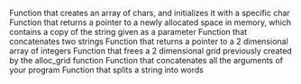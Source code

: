 Function that creates an array of chars, and initializes it with a specific char
Function that returns a pointer to a newly allocated space in memory, which contains a copy of the string given as a parameter
Function that concatenates two strings
Function that returns a pointer to a 2 dimensional array of integers
Function that frees a 2 dimensional grid previously created by the alloc_grid function
Function that concatenates all the arguments of your program
Function that splits a string into words

